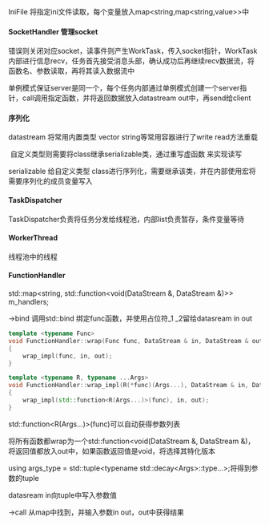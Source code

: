 IniFile 将指定ini文件读取，每个变量放入map<string,map<string,value>>中



#### SocketHandler 管理socket

   错误则关闭对应socket，读事件则产生WorkTask，传入socket指针，WorkTask内部进行信息recv，任务首先接受消息头部，确认成功后再继续recv数据流，将函数名、参数读取，再将其读入数据流中

单例模式保证server是同一个，每个任务内部通过单例模式创建一个server指针，call调用指定函数，并将返回数据放入datastream out中，再send给client



#### 序列化

datastream 将常用内置类型 vector string等常用容器进行了write read方法重载

​	自定义类型则需要将class继承serializable类，通过重写虚函数 来实现读写



serializable 给自定义类型 class进行序列化，需要继承该类，并在内部使用宏将需要序列化的成员变量写入

#### TaskDispatcher

TaskDispatcher负责将任务分发给线程池，内部list负责暂存，条件变量等待

#### WorkerThread

线程池中的线程



#### FunctionHandler

std::map<string, std::function<void(DataStream &, DataStream &)>> m_handlers;



->bind 调用std::bind 绑定func函数，并使用占位符_1 _2留给datasream in out

```cc
template <typename Func>
void FunctionHandler::wrap(Func func, DataStream & in, DataStream & out)
{
    wrap_impl(func, in, out);
}

template <typename R, typename ...Args>
void FunctionHandler::wrap_impl(R(*func)(Args...), DataStream & in, DataStream & out)
{
    wrap_impl(std::function<R(Args...)>(func), in, out);
}
```

std::function<R(Args...)>(func)可以自动获得参数列表



将所有函数都wrap为一个std::function<void(DataStream &, DataStream &)，将返回值都放入out中，如果函数返回值是void，将选择其特化版本



using args_type = std::tuple<typename std::decay\<Args>::type...>;将得到参数的tuple

datasream  in向tuple中写入参数值



->call 从map中找到，并输入参数in out，out中获得结果